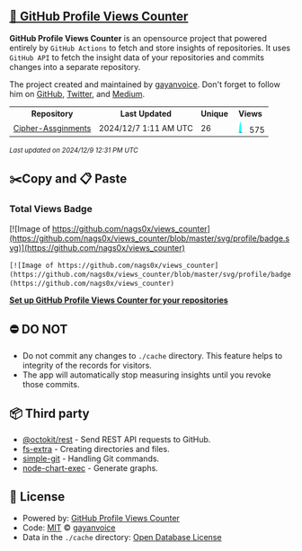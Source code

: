 ## [🚀 GitHub Profile Views Counter](https://github.com/gayanvoice/github-profile-views-counter)
**GitHub Profile Views Counter** is an opensource project that powered entirely by  `GitHub Actions` to fetch and store insights of repositories.
It uses `GitHub API` to fetch the insight data of your repositories and commits changes into a separate repository.

The project created and maintained by [gayanvoice](https://github.com/gayanvoice). Don't forget to follow him on [GitHub](https://github.com/gayanvoice), [Twitter](https://twitter.com/gayanvoice), and [Medium](https://gayanvoice.medium.com/).

<table>
	<tr>
		<th>
			Repository
		</th>
		<th>
			Last Updated
		</th>
		<th>
			Unique
		</th>
		<th>
			Views
		</th>
	</tr>
	<tr>
		<td>
			<a href="https://github.com/nags0x/views_counter/tree/master/readme/849790671/year.md">
				Cipher-Assginments
			</a>
		</td>
		<td>
			2024/12/7 1:11 AM UTC
		</td>
		<td>
			26
		</td>
		<td>
			<img alt="Response time graph" src="https://github.com/nags0x/views_counter/raw/master/graph/849790671/small/year.png" height="20"> 575
		</td>
	</tr>
</table>

<small><i>Last updated on 2024/12/9 12:31 PM UTC</i></small>

## ✂️Copy and 📋 Paste
### Total Views Badge
[![Image of https://github.com/nags0x/views_counter](https://github.com/nags0x/views_counter/blob/master/svg/profile/badge.svg)](https://github.com/nags0x/views_counter)

```readme
[![Image of https://github.com/nags0x/views_counter](https://github.com/nags0x/views_counter/blob/master/svg/profile/badge.svg)](https://github.com/nags0x/views_counter)
```
[**Set up GitHub Profile Views Counter for your repositories**](https://github.com/gayanvoice/github-profile-views-counter)
## ⛔ DO NOT
- Do not commit any changes to `./cache` directory. This feature helps to integrity of the records for visitors.
- The app will automatically stop measuring insights until you revoke those commits.
## 📦 Third party

- [@octokit/rest](https://www.npmjs.com/package/@octokit/rest) - Send REST API requests to GitHub.
- [fs-extra](https://www.npmjs.com/package/fs-extra) - Creating directories and files.
- [simple-git](https://www.npmjs.com/package/simple-git) - Handling Git commands.
- [node-chart-exec](https://www.npmjs.com/package/node-chart-exec) - Generate graphs.
## 📄 License
- Powered by: [GitHub Profile Views Counter](https://github.com/gayanvoice/github-profile-views-counter)
- Code: [MIT](./LICENSE) © [gayanvoice](https://github.com/gayanvoice)
- Data in the `./cache` directory: [Open Database License](https://opendatacommons.org/licenses/odbl/1-0/)